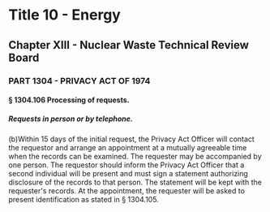 
# Title 10 - Energy
## Chapter XIII - Nuclear Waste Technical Review Board
### PART 1304 - PRIVACY ACT OF 1974
#### § 1304.106 Processing of requests.
##### Requests in person or by telephone.

(b)Within 15 days of the initial request, the Privacy Act Officer will contact the requestor and arrange an appointment at a mutually agreeable time when the records can be examined. The requester may be accompanied by one person. The requestor should inform the Privacy Act Officer that a second individual will be present and must sign a statement authorizing disclosure of the records to that person. The statement will be kept with the requester's records. At the appointment, the requester will be asked to present identification as stated in § 1304.105.
